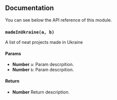 ## Documentation

You can see below the API reference of this module.

### `madeInUkraine(a, b)`
A list of neat projects made in Ukraine

#### Params

- **Number** `a`: Param descrpition.
- **Number** `b`: Param descrpition.

#### Return
- **Number** Return description.

